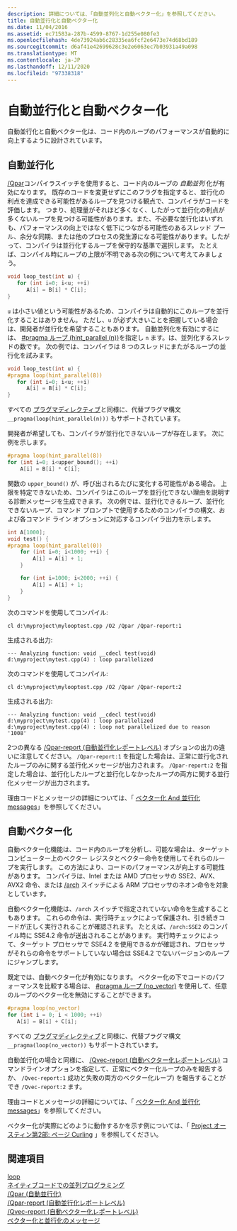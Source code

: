 ```yaml
---
description: 詳細については、「自動並列化と自動ベクター化」を参照してください。
title: 自動並行化と自動ベクター化
ms.date: 11/04/2016
ms.assetid: ec71583a-287b-4599-8767-1d255e080fe3
ms.openlocfilehash: 4de73924ab6c28335ea6fcf2e6473e74d68bd189
ms.sourcegitcommit: d6af41e42699628c3e2e6063ec7b03931a49a098
ms.translationtype: MT
ms.contentlocale: ja-JP
ms.lasthandoff: 12/11/2020
ms.locfileid: "97338318"
---
```

# <a name="auto-parallelization-and-auto-vectorization"></a>自動並行化と自動ベクター化

自動並行化と自動ベクター化は、コード内のループのパフォーマンスが自動的に向上するように設計されています。

## <a name="auto-parallelizer"></a>自動並行化

[/Qpar](../build/reference/qpar-auto-parallelizer.md)コンパイラスイッチを使用すると、コード内のループの *自動並列* 化が有効になります。 既存のコードを変更せずにこのフラグを指定すると、並行化の利点を達成できる可能性があるループを見つける観点で、コンパイラがコードを評価します。 つまり、処理量がそれほど多くなく、したがって並行化の利点が多くないループを見つける可能性があります。また、不必要な並行化はいずれも、パフォーマンスの向上ではなく低下につながる可能性のあるスレッド プール、余分な同期、または他のプロセスの発生源になる可能性があります。したがって、コンパイラは並行化するループを保守的な基準で選択します。 たとえば、コンパイル時にループの上限が不明である次の例について考えてみましょう。

```cpp
void loop_test(int u) {
   for (int i=0; i<u; ++i)
      A[i] = B[i] * C[i];
}
```

`u` は小さい値という可能性があるため、コンパイラは自動的にこのループを並行化することはありません。 ただし、`u` が必ず大きいことを把握している場合は、開発者が並行化を希望することもあります。 自動並列化を有効にするには、 [#pragma ループ (hint_parallel (n))](../preprocessor/loop.md)を指定し `n` ます。は、並列化するスレッドの数です。 次の例では、コンパイラは 8 つのスレッドにまたがるループの並行化を試みます。

```cpp
void loop_test(int u) {
#pragma loop(hint_parallel(8))
   for (int i=0; i<u; ++i)
      A[i] = B[i] * C[i];
}
```

すべての [プラグマディレクティブ](../preprocessor/pragma-directives-and-the-pragma-keyword.md)と同様に、代替プラグマ構文 `__pragma(loop(hint_parallel(n)))` もサポートされています。

開発者が希望しても、コンパイラが並行化できないループが存在します。 次に例を示します。

```cpp
#pragma loop(hint_parallel(8))
for (int i=0; i<upper_bound(); ++i)
    A[i] = B[i] * C[i];
```

関数の `upper_bound()` が、呼び出されるたびに変化する可能性がある場合。 上限を特定できないため、コンパイラはこのループを並行化できない理由を説明する診断メッセージを生成できます。 次の例では、並行化できるループ、並行化できないループ、コマンド プロンプトで使用するためのコンパイラの構文、および各コマンド ライン オプションに対応するコンパイラ出力を示します。

```cpp
int A[1000];
void test() {
#pragma loop(hint_parallel(0))
    for (int i=0; i<1000; ++i) {
        A[i] = A[i] + 1;
    }

    for (int i=1000; i<2000; ++i) {
        A[i] = A[i] + 1;
    }
}
```

次のコマンドを使用してコンパイル:

`cl d:\myproject\mylooptest.cpp /O2 /Qpar /Qpar-report:1`

生成される出力:

```Output
--- Analyzing function: void __cdecl test(void)
d:\myproject\mytest.cpp(4) : loop parallelized
```

次のコマンドを使用してコンパイル:

`cl d:\myproject\mylooptest.cpp /O2 /Qpar /Qpar-report:2`

生成される出力:

```Output
--- Analyzing function: void __cdecl test(void)
d:\myproject\mytest.cpp(4) : loop parallelized
d:\myproject\mytest.cpp(4) : loop not parallelized due to reason '1008'
```

2つの異なる [/Qpar-report (自動並行化レポートレベル)](../build/reference/qpar-report-auto-parallelizer-reporting-level.md) オプションの出力の違いに注意してください。 `/Qpar-report:1` を指定した場合は、正常に並行化されたループのみに関する並行化メッセージが出力されます。 `/Qpar-report:2` を指定した場合は、並行化したループと並行化しなかったループの両方に関する並行化メッセージが出力されます。

理由コードとメッセージの詳細については、「 [ベクター化 And 並行化 messages](../error-messages/tool-errors/vectorizer-and-parallelizer-messages.md)」を参照してください。

## <a name="auto-vectorizer"></a>自動ベクター化

自動ベクター化機能は、コード内のループを分析し、可能な場合は、ターゲット コンピューター上のベクター レジスタとベクター命令を使用してそれらのループを実行します。 この方法により、コードのパフォーマンスが向上する可能性があります。 コンパイラは、Intel または AMD プロセッサの SSE2、AVX、AVX2 命令、または [/arch](../build/reference/arch-minimum-cpu-architecture.md) スイッチによる ARM プロセッサのネオン命令を対象としています。

自動ベクター化機能は、`/arch` スイッチで指定されていない命令を生成することもあります。 これらの命令は、実行時チェックによって保護され、引き続きコードが正しく実行されることが確認されます。 たとえば、`/arch:SSE2` のコンパイル時に SSE4.2 命令が送出されることがあります。 実行時チェックによって、ターゲット プロセッサで SSE4.2 を使用できるかが確認され、プロセッサがそれらの命令をサポートしていない場合は SSE4.2 でないバージョンのループにジャンプします。

既定では、自動ベクター化が有効になります。 ベクター化の下でコードのパフォーマンスを比較する場合は、 [#pragma ループ (no_vector)](../preprocessor/loop.md) を使用して、任意のループのベクター化を無効にすることができます。

```cpp
#pragma loop(no_vector)
for (int i = 0; i < 1000; ++i)
   A[i] = B[i] + C[i];
```

すべての [プラグマディレクティブ](../preprocessor/pragma-directives-and-the-pragma-keyword.md)と同様に、代替プラグマ構文 `__pragma(loop(no_vector))` もサポートされています。

自動並行化の場合と同様に、 [/Qvec-report (自動ベクター化レポートレベル)](../build/reference/qvec-report-auto-vectorizer-reporting-level.md) コマンドラインオプションを指定して、正常にベクター化ループのみを報告するか、 `/Qvec-report:1` 成功と失敗の両方のベクター化ループ) を報告することができ `/Qvec-report:2` ます。

理由コードとメッセージの詳細については、「 [ベクター化 And 並行化 messages](../error-messages/tool-errors/vectorizer-and-parallelizer-messages.md)」を参照してください。

ベクター化が実際にどのように動作するかを示す例については、「 [Project オースティン第2部: ページ Curling](https://devblogs.microsoft.com/cppblog/project-austin-part-2-of-6-page-curling/) 」を参照してください。

## <a name="see-also"></a>関連項目

[loop](../preprocessor/loop.md)<br/>
[ネイティブコードでの並列プログラミング](/archive/blogs/nativeconcurrency)<br/>
[/Qpar (自動並行化)](../build/reference/qpar-auto-parallelizer.md)<br/>
[/Qpar-report (自動並行化レポートレベル)](../build/reference/qpar-report-auto-parallelizer-reporting-level.md)<br/>
[/Qvec-report (自動ベクター化レポートレベル)](../build/reference/qvec-report-auto-vectorizer-reporting-level.md)<br/>
[ベクター化と並行化のメッセージ](../error-messages/tool-errors/vectorizer-and-parallelizer-messages.md)
